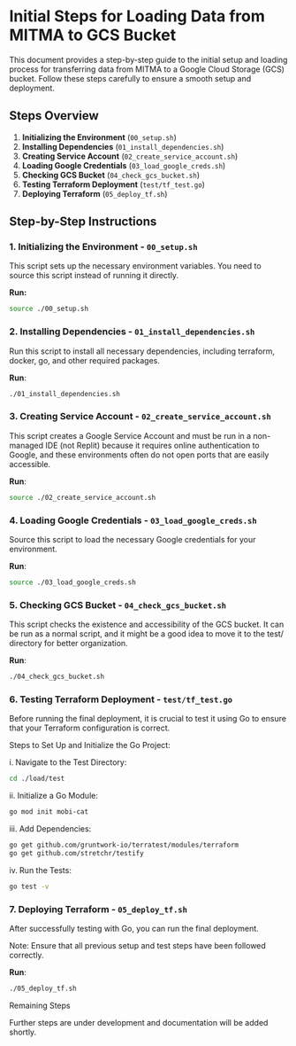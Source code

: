 # Initial Steps for Loading Data from MITMA to GCS Bucket

This document provides a step-by-step guide to the initial setup and loading process for transferring data from MITMA to a Google Cloud Storage (GCS) bucket. Follow these steps carefully to ensure a smooth setup and deployment.

## Steps Overview

1. **Initializing the Environment** (`00_setup.sh`)
2. **Installing Dependencies** (`01_install_dependencies.sh`)
3. **Creating Service Account** (`02_create_service_account.sh`)
4. **Loading Google Credentials** (`03_load_google_creds.sh`)
5. **Checking GCS Bucket** (`04_check_gcs_bucket.sh`)
6. **Testing Terraform Deployment** (`test/tf_test.go`)
7. **Deploying Terraform** (`05_deploy_tf.sh`)

## Step-by-Step Instructions

### 1. Initializing the Environment - `00_setup.sh`

This script sets up the necessary environment variables. You need to source this script instead of running it directly.

**Run:**
```sh
source ./00_setup.sh
```

### 2. Installing Dependencies - `01_install_dependencies.sh`

Run this script to install all necessary dependencies, including terraform, docker, go, and other required packages.

**Run**:
```sh
./01_install_dependencies.sh
```

### 3. Creating Service Account - `02_create_service_account.sh`

This script creates a Google Service Account and must be run in a non-managed IDE (not Replit) because it requires online authentication to Google, and these environments often do not open ports that are easily accessible.

**Run**:
```sh
source ./02_create_service_account.sh
```

### 4. Loading Google Credentials - `03_load_google_creds.sh`

Source this script to load the necessary Google credentials for your environment.

**Run**:
```sh
source ./03_load_google_creds.sh
```

### 5. Checking GCS Bucket - `04_check_gcs_bucket.sh`

This script checks the existence and accessibility of the GCS bucket. It can be run as a normal script, and it might be a good idea to move it to the test/ directory for better organization.

**Run**:
```sh
./04_check_gcs_bucket.sh
```

### 6. Testing Terraform Deployment - `test/tf_test.go`

Before running the final deployment, it is crucial to test it using Go to ensure that your Terraform configuration is correct.

Steps to Set Up and Initialize the Go Project:

i. Navigate to the Test Directory:
  ```sh
  cd ./load/test
  ```
ii. Initialize a Go Module:
  ```sh
  go mod init mobi-cat
  ```
iii. Add Dependencies:
  ```sh
  go get github.com/gruntwork-io/terratest/modules/terraform
  go get github.com/stretchr/testify
  ```
iv. Run the Tests:
  ```sh
  go test -v
  ```

### 7. Deploying Terraform - `05_deploy_tf.sh`

After successfully testing with Go, you can run the final deployment.

Note: Ensure that all previous setup and test steps have been followed correctly.

**Run**:
```sh
./05_deploy_tf.sh
```
Remaining Steps

Further steps are under development and documentation will be added shortly.